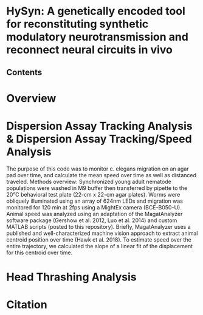 # HySyn: A genetically encoded tool for reconstituting synthetic modulatory neurotransmission and reconnect neural circuits in vivo

## Contents

# Overview

# Dispersion Assay Tracking Analysis & Dispersion Assay Tracking/Speed Analysis

The purpose of this code was to monitor c. elegans migration on an agar pad over time, and calculate the mean speed over time as well as distanced traveled. Methods overview: Synchronized young adult nematode populations were washed in M9 buffer then transferred by pipette to the 20°C behavioral test plate (22-cm x 22-cm agar plates). Worms were obliquely illuminated using an array of 624nm LEDs and migration was monitored for 120 min at 2fps using a MightEx camera (BCE-B050-U). Animal speed was analyzed using an adaptation of the MagatAnalyzer software package (Gershow et al. 2012, Luo et al. 2014) and custom MATLAB scripts (posted to this repository). Briefly, MagatAnalyzer uses a published and well-characterized machine vision approach to extract animal centroid position over time (Hawk et al. 2018). To estimate speed over the entire trajectory, we calculated the slope of a linear fit of the displacement for this centroid over time.



# Head Thrashing Analysis

# Citation
